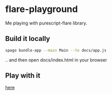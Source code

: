 # flare-playground

Me playing with purescript-flare library.

## Build it locally

```bash
spago bundle-app --main Main --to docs/app.js
```
.. and then open docs/index.html in your browser

## Play with it

[here](https://jhrcek.github.io/flare-playground)
